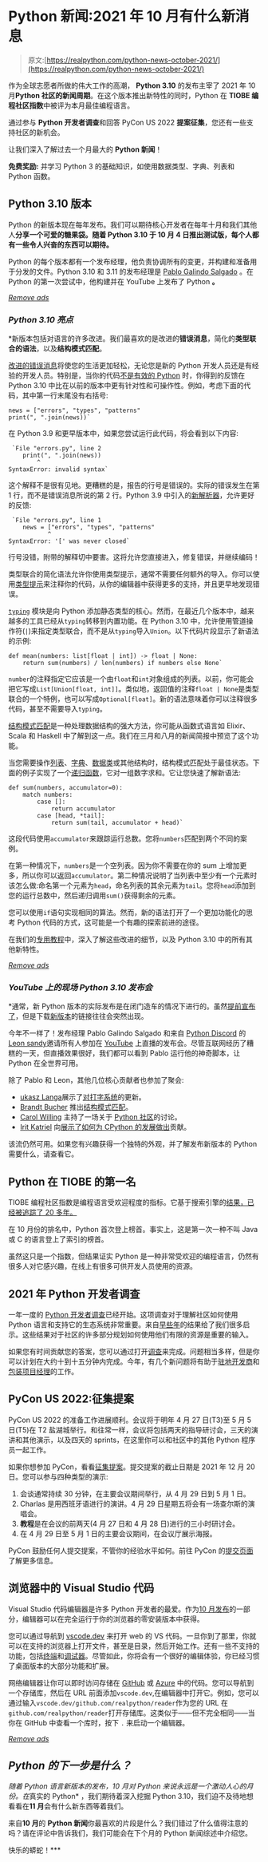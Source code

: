 # Python 新闻:2021 年 10 月有什么新消息

> 原文:[https://realpython.com/python-news-october-2021/](https://realpython.com/python-news-october-2021/)

作为全球志愿者所做的伟大工作的高潮， **Python 3.10** 的发布主宰了 2021 年 10 月**Python 社区的新闻周期**。在这个版本推出新特性的同时，Python 在 **TIOBE 编程社区指数**中被评为本月最佳编程语言。

通过参与 **Python 开发者调查**和回答 PyCon US 2022 **提案征集**，您还有一些支持社区的新机会。

让我们深入了解过去一个月最大的 **Python 新闻**！

**免费奖励:** 并学习 Python 3 的基础知识，如使用数据类型、字典、列表和 Python 函数。

## Python 3.10 版本

Python 的新版本现在每年发布。我们可以期待核心开发者在每年十月和我们其他人**分享一个可爱的糖果袋。随着 Python 3.10 于 10 月 4 日推出测试版，每个人都有一些令人兴奋的东西可以期待。**

Python 的每个版本都有一个发布经理，他负责协调所有的变更，并构建和准备用于分发的文件。Python 3.10 和 3.11 的发布经理是 [Pablo Galindo Salgado](https://twitter.com/pyblogsal) 。在 Python 的第一次尝试中，他构建并在 YouTube 上发布了 Python **。**

[*Remove ads*](/account/join/)

### *Python 3.10 亮点*

 *新版本包括对语言的许多改进。我们最喜欢的是改进的**错误消息**，简化的**类型联合的语法**，以及**结构模式匹配**。

[改进的错误消息](https://realpython.com/python310-new-features/#better-error-messages)将使您的生活更加轻松，无论您是新的 Python 开发人员还是有经验的开发人员。特别是，当你的代码[不是有效的 Python](https://realpython.com/invalid-syntax-python/) 时，你得到的反馈在 Python 3.10 中比在以前的版本中更有针对性和可操作性。例如，考虑下面的代码，其中第一行末尾没有右括号:

```
news = ["errors", "types", "patterns"
print(", ".join(news))` 
```

在 Python 3.9 和更早版本中，如果您尝试运行此代码，将会看到以下内容:

```
 `File "errors.py", line 2
    print(", ".join(news))
        ^
SyntaxError: invalid syntax` 
```

这个解释不是很有见地。更糟糕的是，报告的行号是错误的。实际的错误发生在第 1 行，而不是错误消息所说的第 2 行。Python 3.9 中引入的[新解析器](https://realpython.com/python39-new-features/#a-more-powerful-python-parser)，允许更好的反馈:

```
 `File "errors.py", line 1
    news = ["errors", "types", "patterns"
           ^
SyntaxError: '[' was never closed` 
```

行号没错，附带的解释切中要害。这将允许您直接进入，修复错误，并继续编码！

类型联合的简化语法允许你使用类型提示，通常不需要任何额外的导入。你可以使用[类型提示](https://realpython.com/python-type-checking/)来注释你的代码，从你的编辑器中获得更多的支持，并且更早地发现错误。

[`typing`](https://docs.python.org/3/library/typing.html) 模块是向 Python 添加静态类型的核心。然而，在最近几个版本中，越来越多的工具已经从`typing`转移到内置功能。在 Python 3.10 中，允许使用管道操作符(`|`)来指定类型联合，而不是从`typing`导入`Union`。以下代码片段显示了新语法的示例:

```
def mean(numbers: list[float | int]) -> float | None:
    return sum(numbers) / len(numbers) if numbers else None` 
```

`number`的注释指定它应该是一个由`float`和`int`对象组成的列表。以前，你可能会把它写成`List[Union[float, int]]`。类似地，返回值的注释`float | None`是类型联合的一个特例，也可以写成`Optional[float]`。新的语法意味着你可以注释很多代码，甚至不需要导入`typing`。

[结构模式匹配](https://realpython.com/python310-new-features/#structural-pattern-matching)是一种处理数据结构的强大方法，你可能从函数式语言如 Elixir、Scala 和 Haskell 中了解到这一点。我们在三月和八月的新闻简报中预览了这个功能。

当您需要操作[列表](https://realpython.com/python-lists-tuples/)、[字典](https://realpython.com/python-dicts/)、[数据类](https://realpython.com/python-data-classes/)或其他结构时，结构模式匹配处于最佳状态。下面的例子实现了一个[递归函数](https://realpython.com/python-recursion/)，它对一组数字求和。它让您快速了解新语法:

```
def sum(numbers, accumulator=0):
    match numbers:
        case []:
            return accumulator
        case [head, *tail]:
            return sum(tail, accumulator + head)` 
```

这段代码使用`accumulator`来跟踪运行总数。您将`numbers`匹配到两个不同的案例。

在第一种情况下，`numbers`是一个空列表。因为你不需要在你的 sum 上增加更多，所以你可以返回`accumulator`。第二种情况说明了当列表中至少有一个元素时该怎么做:命名第一个元素为`head`，命名列表的其余元素为`tail`。您将`head`添加到您的运行总数中，然后递归调用`sum()`获得剩余的元素。

您可以使用`if`语句实现相同的算法。然而，新的语法打开了一个更加功能化的思考 Python 代码的方式，这可能是一个有趣的探索前进的途径。

在我们的[专用教程](https://realpython.com/python310-new-features/)中，深入了解这些改进的细节，以及 Python 3.10 中的所有其他新特性。

[*Remove ads*](/account/join/)

### *YouTube 上的现场 Python 3.10 发布会*

 *通常，新 Python 版本的实际发布是在闭门造车的情况下进行的。虽然[提前宣布了](https://www.python.org/dev/peps/pep-0619/)，但是下载[新版本](https://www.python.org/downloads/release/python-3100/)的链接往往会突然出现。

今年不一样了！发布经理 Pablo Galindo Salgado 和来自 [Python Discord](https://www.pythondiscord.com/) 的[Leon sandy](https://twitter.com/lemonsaurus_rex)邀请所有人参加在 [YouTube](https://www.youtube.com/watch?v=AHT2l3hcIJg) 上直播的发布会。尽管互联网经历了糟糕的一天，但直播效果很好，我们都可以看到 Pablo 运行他的神奇脚本，让 Python 在全世界可用。

除了 Pablo 和 Leon，其他几位核心贡献者也参加了聚会:

*   [ukasz Langa](https://twitter.com/llanga)展示了[对打字系统](https://www.youtube.com/watch?v=AHT2l3hcIJg&t=22m15s)的更新。
*   [Brandt Bucher](https://github.com/brandtbucher) 推出[结构模式匹配](https://www.youtube.com/watch?v=AHT2l3hcIJg&t=43m53s)。
*   [Carol Willing](https://twitter.com/WillingCarol) 主持了一场关于 [Python 社区](https://www.youtube.com/watch?v=AHT2l3hcIJg&t=67m50s)的讨论。
*   [Irit Katriel](https://github.com/iritkatriel) 向[展示了如何为 CPython 的发展做出](https://www.youtube.com/watch?v=AHT2l3hcIJg&t=122m53s)贡献。

该流仍然可用。如果您有兴趣获得一个独特的外观，并了解发布新版本的 Python 需要什么，请查看它。

## Python 在 TIOBE 的第一名

TIOBE 编程社区指数是编程语言受欢迎程度的指标。它基于搜索引擎的[结果，已经被追踪了 20 多年。](https://www.tiobe.com/tiobe-index/programming-languages-definition/)

在 10 月份的排名中，Python 首次登上榜首。事实上，这是第一次一种不叫 Java 或 C 的语言登上了索引的榜首。

虽然这只是一个指数，但结果证实 Python 是一种非常受欢迎的编程语言，仍然有很多人对它感兴趣，在线上有很多可供开发人员使用的资源。

## 2021 年 Python 开发者调查

一年一度的 [Python 开发者调查](https://surveys.jetbrains.com/s3/c1-python-developers-survey-2021)已经开始。这项调查对于理解社区如何使用 Python 语言和支持它的生态系统非常重要。来自[早些年](https://www.jetbrains.com/lp/python-developers-survey-2020/)的结果给了我们很多启示。这些结果对于社区的许多部分规划如何使用他们有限的资源是重要的输入。

如果您有时间贡献您的答案，您可以通过打开[调查](https://surveys.jetbrains.com/s3/c1-python-developers-survey-2021)来完成。问题相当多样，但是你可以计划在大约十到十五分钟内完成。今年，有几个新问题将有助于[驻地开发商](https://realpython.com/python-news-july-2021/#cpython-has-a-full-time-developer-in-residence)和[包装项目经理](https://realpython.com/python-news-august-2021/#python-has-a-packaging-project-manager)的工作。

## PyCon US 2022:征集提案

PyCon US 2022 的准备工作进展顺利。会议将于明年 4 月 27 日(T3)至 5 月 5 日(T5)在 T2 盐湖城举行。和往常一样，会议将包括两天的指导研讨会，三天的演讲和其他演示，以及四天的 sprints，在这里你可以和社区中的其他 Python 程序员一起工作。

如果你想参加 PyCon，看看[征集提案](https://pycon.blogspot.com/2021/10/pycon-us-2022-call-for-proposals-is-open.html)。提交提案的截止日期是 2021 年 12 月 20 日。您可以参与四种类型的演示:

1.  会谈通常持续 30 分钟，在主要会议期间举行，从 4 月 29 日到 5 月 1 日。
2.  Charlas 是用西班牙语进行的演讲。4 月 29 日星期五将会有一场查尔斯的演唱会。
3.  **教程**是在会议的前两天(4 月 27 日和 4 月 28 日)进行的三小时研讨会。
4.  在 4 月 29 日至 5 月 1 日的主要会议期间，在会议厅展示海报。

PyCon 鼓励任何人提交提案，不管你的经验水平如何。前往 PyCon 的[提交页面](https://us.pycon.org/2022/speaking/speaking/)了解更多信息。

## 浏览器中的 Visual Studio 代码

Visual Studio 代码编辑器是许多 Python 开发者的最爱。作为[10 月发布](https://code.visualstudio.com/updates/v1_62)的一部分，编辑器可以在完全运行于你的浏览器的零安装版本中获得。

您可以通过导航到 [vscode.dev](https://vscode.dev/) 来打开 web 的 VS 代码。一旦你到了那里，你就可以在支持的浏览器上打开文件，甚至是目录，然后开始工作。还有一些不支持的功能，包括[终端](https://realpython.com/advanced-visual-studio-code-python/#setting-up-your-terminal)和[调试器](https://realpython.com/advanced-visual-studio-code-python/#debugging-your-python-scripts-in-visual-studio-code)。尽管如此，你将会有一个很好的编辑体验，你已经习惯了桌面版本的大部分功能和扩展。

网络编辑器让你可以即时访问存储在 [GitHub](https://github.com/) 或 [Azure](https://dev.azure.com/) 中的代码。您可以导航到一个存储库，然后在 URL 前面添加`vscode.dev`,在编辑器中打开它。例如，您可以通过输入`vscode.dev/github.com/realpython/reader`作为您的 URL 在`github.com/realpython/reader`打开存储库。这类似于——但不完全相同——当你在 GitHub 中查看一个库时，按下 `.` 来启动一个编辑器。

[*Remove ads*](/account/join/)

## *Python 的下一步是什么？*

 *随着 Python 语言新版本的发布，10 月对 Python 来说永远是一个激动人心的月份。在*真实的 Python* ，我们期待着深入挖掘 Python 3.10，我们迫不及待地想看看在**11 月**会有什么新东西等着我们。

来自**10 月**的 **Python 新闻**你最喜欢的片段是什么？我们错过了什么值得注意的吗？请在评论中告诉我们，我们可能会在下个月的 Python 新闻综述中介绍您。

快乐的蟒蛇！***